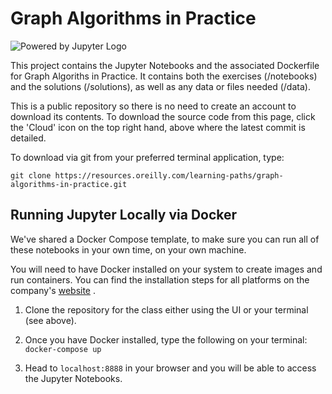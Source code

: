 # Graph Algorithms in Practice

![Powered by Jupyter Logo](https://cdn.oreillystatic.com/images/icons/powered_by_jupyter.png)

This project contains the Jupyter Notebooks and the associated Dockerfile for Graph Algoriths in Practice. It contains both the exercises (/notebooks) and the solutions (/solutions), as well as any data or files needed (/data).

This is a public repository so there is no need to create an account to download its contents. To download the source code from this page, click the 'Cloud' icon on the top right hand, above where the latest commit is detailed.

To download via git from your preferred terminal application, type:

```git clone https://resources.oreilly.com/learning-paths/graph-algorithms-in-practice.git```

## Running Jupyter Locally via Docker

We've shared a Docker Compose template, to make sure you can run all of these notebooks in your own time, on your own machine.

You will need to have Docker installed on your system to create images and run containers. You can find the installation steps for all platforms on the company's [website](https://docs.docker.com/install/)
.

1) Clone the repository for the class either using the UI or your terminal (see above).

2) Once you have Docker installed, type the following on your terminal: `docker-compose up`

3) Head to `localhost:8888` in your browser and you will be able to access the Jupyter Notebooks.
